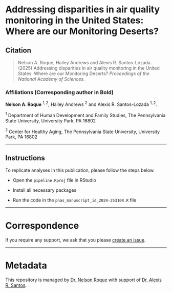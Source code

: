 # Addressing disparities in air quality monitoring in the United States: Where are our Monitoring Deserts?

## Citation 
> Nelson A. Roque, Hailey Andrews and Alexis R. Santos-Lozada. (2025) Addressing disparities in air quality monitoring in the United States: Where are our Monitoring Deserts? *Proceedings of the National Academy of Sciences*.

### Affiliations (Corresponding author in Bold)
**Nelson A. Roque** $^{1,2}$, Hailey Andrews $^{2}$ and Alexis R. Santos-Lozada $^{1,2}$.

$^{1}$ Department of Human Development and Family Studies, The Pennsylvania State University, University Park, PA 16802 

$^{2}$ Center for Healthy Aging, The Pennsylvania State University, University Park, PA 16802

-----

## Instructions

To replicate analyses in this publication, please follow the steps below.

* Open the `pipeline.Rproj` file in RStudio

* Install all necessary packages

* Run the code in the `pnas_manuscript_id_2024-25310R.R` file

-----
# Correspondence
If you require any support, we ask that you please [create an issue](https://github.com/nelsonroque/roque-santos-air-quality-monitoring-deserts/issues).

-----
# Metadata
This repository is managed by [Dr. Nelson Roque](https://scholar.google.com/citations?user=V2TU7zMAAAAJ) with support of [Dr. Alexis R. Santos](https://scholar.google.com/citations?user=oPZ-RDgAAAAJ).
